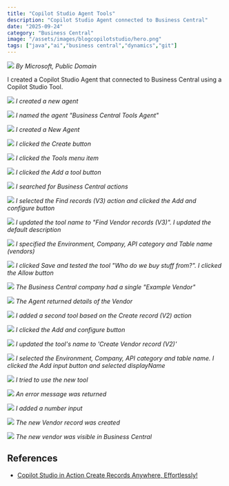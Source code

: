 ```yaml
---
title: "Copilot Studio Agent Tools"
description: "Copilot Studio Agent connected to Business Central"
date: "2025-09-24"
category: "Business Central"
image: "/assets/images/blogcopilotstudio/hero.png"
tags: ["java","ai","business central","dynamics","git"]
---
```


![](/assets/images/createactionbasedonaflow/dynamics365-color.svg)
*By Microsoft, Public Domain*

I created a Copilot Studio Agent that connected to Business Central using a Copilot Studio Tool.

![](/assets/images/copilotstudiobctools/screenshot-2025-09-24-at-4.55.54-pm.png)
*I created a new agent*

![](/assets/images/copilotstudiobctools/screenshot-2025-09-24-at-4.56.34-pm.png)
*I named the agent "Business Central Tools Agent"*

![](/assets/images/copilotstudiobctools/screenshot-2025-09-24-at-4.56.56-pm.png)
*I created a New Agent*

![](/assets/images/copilotstudiobctools/screenshot-2025-09-24-at-4.57.38-pm.png)
*I clicked the Create button*

![](/assets/images/copilotstudiobctools/screenshot-2025-09-24-at-5.17.33-pm.png)
*I clicked the Tools menu item*

![](/assets/images/copilotstudiobctools/screenshot-2025-09-24-at-5.17.47-pm.png)
*I clicked the Add a tool button*

![](/assets/images/copilotstudiobctools/screenshot-2025-09-24-at-5.18.14-pm.png)
*I searched for Business Central actions*

![](/assets/images/copilotstudiobctools/screenshot-2025-09-24-at-5.18.34-pm.png)
*I selected the Find records (V3) action and clicked the Add and configure button*

![](/assets/images/copilotstudiobctools/screenshot-2025-09-24-at-5.21.23-pm.png)
*I updated the tool name to "Find Vendor records (V3)". I updated the default description*

![](/assets/images/copilotstudiobctools/screenshot-2025-09-24-at-6.19.08-pm.png)
*I specified the Environment, Company, API category and Table name (vendors)*

![](/assets/images/copilotstudiobctools/screenshot-2025-09-24-at-6.22.19-pm.png)
*I clicked Save and tested the tool "Who do we buy stuff from?". I clicked the Allow button*

![](/assets/images/copilotstudiobctools/screenshot-2025-09-24-at-6.27.25-pm.png)
*The Business Central company had a single "Example Vendor"*

![](/assets/images/copilotstudiobctools/screenshot-2025-09-24-at-6.26.05-pm.png)
*The Agent returned details of the Vendor*


![](/assets/images/copilotstudiobctools/Screenshot-2025-09-26-at-10.43.51-am.png)
*I added a second tool based on the Create record (V2) action*

![](/assets/images/copilotstudiobctools/Screenshot-2025-09-26-at-10.44.04-am.png)
*I clicked the Add and configure button*

![](/assets/images/copilotstudiobctools/Screenshot-2025-09-26-at-10.44.39-am.png)
*I updated the tool's name to 'Create Vendor record (V2)'*

![](/assets/images/copilotstudiobctools/Screenshot-2025-09-26-at-10.46.17-am.png)
*I selected the Environment, Company, API category and table name. I clicked the Add input button and selected displayName*

![](/assets/images/copilotstudiobctools/Screenshot-2025-09-26-at-10.51.14-am.png)
*I tried to use the new tool*

![](/assets/images/copilotstudiobctools/Screenshot-2025-09-26-at-10.51.44-am.png)
*An error message was returned*

![](/assets/images/copilotstudiobctools/Screenshot-2025-09-26-at-10.53.32-am.png)
*I added a number input*

![](/assets/images/copilotstudiobctools/Screenshot-2025-09-26-at-10.53.47-am.png)
*The new Vendor record was created*

![](/assets/images/copilotstudiobctools/Screenshot-2025-09-26-at-10.54.19-am.png)
*The new vendor was visible in Business Central*



## References

- [Copilot Studio in Action Create Records Anywhere, Effortlessly!](https://www.youtube.com/watch?v=oeTjP_AVqQ8)